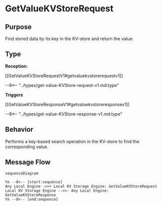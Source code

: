 <div class="message" markdown>


# GetValueKVStoreRequest

## Purpose

<!-- --8<-- [start:purpose] -->
Find stored data by its key in the KV-store and return the value.

<!-- --8<-- [end:purpose] -->

## Type

<!-- --8<-- [start:type] -->
**Reception:**

[[GetValueKVStoreRequestV1#getvaluekvstorerequestv1]]

--8<-- "../types/get-value-KVStore-request-v1.md:type"

**Triggers**

[[GetValueKVStoreResponseV1#getvaluekvstoreresponsev1]]

--8<-- "../types/get-value-KVStore-response-v1.md:type"


<!-- --8<-- [end:type] -->

## Behavior

<!-- --8<-- [start:behavior] -->
Performs a key-based search operation in the KV-store to find the corresponding value.
<!-- --8<-- [end:behavior] -->


## Message Flow

<!-- --8<-- [start:messages] -->
```mermaid
sequenceDiagram

%% --8<-- [start:sequence]
Any Local Engine ->>+ Local KV Storage Engine: GetValueKVStoreRequest
Local KV Storage Engine -->>- Any Local Engine: GetValueKVStoreResponse
%% --8<-- [end:sequence]
```

<!-- --8<-- [end:messages] -->

</div>
